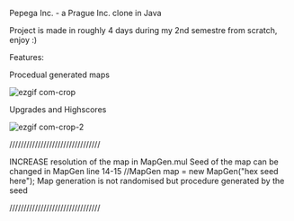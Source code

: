 Pepega Inc. - a Prague Inc. clone in Java

Project is made in roughly 4 days during my 2nd semestre from scratch, enjoy :)

Features:

Procedual generated maps

![ezgif com-crop](https://user-images.githubusercontent.com/75691419/215920215-166a07ca-a15a-4627-be69-b7d0e64ad887.gif)

Upgrades and Highscores

![ezgif com-crop-2](https://user-images.githubusercontent.com/75691419/215920456-91e2d1d9-1fd0-4de4-9213-f33312f73959.gif)

////////////////////////////////

INCREASE resolution of the map in MapGen.mul
Seed of the map can be changed in MapGen line 14-15
    //MapGen map = new MapGen("hex seed here");
Map generation is not randomised but procedure generated by the seed

////////////////////////////////
